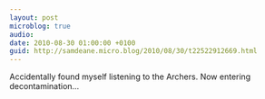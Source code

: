```yaml
---
layout: post
microblog: true
audio: 
date: 2010-08-30 01:00:00 +0100
guid: http://samdeane.micro.blog/2010/08/30/t22522912669.html
---
```

Accidentally found myself listening to the Archers. Now entering decontamination...
